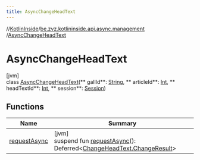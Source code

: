 ```yaml
---
title: AsyncChangeHeadText
---
```

//[KotlinInside](../../../index.html)/[be.zvz.kotlininside.api.async.management](../index.html)
/[AsyncChangeHeadText](index.html)

# AsyncChangeHeadText

[jvm]\
class [AsyncChangeHeadText](index.html)(**
gallId**: [String](https://kotlinlang.org/api/latest/jvm/stdlib/kotlin/-string/index.html), **
articleId**: [Int](https://kotlinlang.org/api/latest/jvm/stdlib/kotlin/-int/index.html), **
headTextId**: [Int](https://kotlinlang.org/api/latest/jvm/stdlib/kotlin/-int/index.html), **
session**: [Session](../../be.zvz.kotlininside.session/-session/index.html))

## Functions

| Name | Summary |
|---|---|
| [requestAsync](request-async.html) | [jvm]<br>suspend fun [requestAsync](request-async.html)(): Deferred<[ChangeHeadText.ChangeResult](../../be.zvz.kotlininside.api.management/-change-head-text/-change-result/index.html)> |

